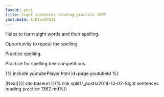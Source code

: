 ```yaml
---
layout: post
title: Sight sentences reading practice 1007
youtubeId: kiNfarAV5Ik
---
```

 
 
Helps to learn sight words and their spelling.

Opportunitiy to repeat the spelling. 

Practice spelling. 
 
Practice for spelling bee competitions. 
 
{% include youtubePlayer.html id=page.youtubeId %}
 
 

[Next]({{ site.baseurl }}{% link  split1/_posts/2014-12-02-Sight sentences reading practice 1362.md%})
 
